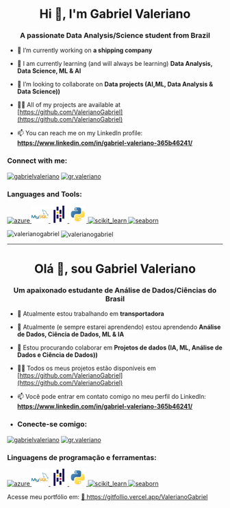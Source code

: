 <h1 align="center">Hi 👋, I'm Gabriel Valeriano</h1>
<h3 align="center">A passionate Data Analysis/Science student from Brazil</h3>

- 🔭 I’m currently working on **a shipping company**

- 🌱 I am currently learning (and will always be learning) **Data Analysis, Data Science, ML & AI**

- 👯 I’m looking to collaborate on **Data projects (AI,ML, Data Analysis & Data Science))**

- 👨‍💻 All of my projects are available at [https://github.com/ValerianoGabriel](https://github.com/ValerianoGabriel)

- 📫 You can reach me on my LinkedIn profile: **https://www.linkedin.com/in/gabriel-valeriano-365b46241/**

<h3 align="left">Connect with me:</h3>
<p align="left">
<a href="https://kaggle.com/gabrielvaleriano" target="blank"><img align="center" src="https://raw.githubusercontent.com/rahuldkjain/github-profile-readme-generator/master/src/images/icons/Social/kaggle.svg" alt="gabrielvaleriano" height="30" width="40" /></a>
<a href="https://instagram.com/gr.valeriano" target="blank"><img align="center" src="https://raw.githubusercontent.com/rahuldkjain/github-profile-readme-generator/master/src/images/icons/Social/instagram.svg" alt="gr.valeriano" height="30" width="40" /></a>
</p>

<h3 align="left">Languages and Tools:</h3>
<p align="left"> <a href="https://azure.microsoft.com/en-in/" target="_blank" rel="noreferrer"> <img src="https://www.vectorlogo.zone/logos/microsoft_azure/microsoft_azure-icon.svg" alt="azure" width="40" height="40"/> </a> <a href="https://www.mysql.com/" target="_blank" rel="noreferrer"> <img src="https://raw.githubusercontent.com/devicons/devicon/master/icons/mysql/mysql-original-wordmark.svg" alt="mysql" width="40" height="40"/> </a> <a href="https://pandas.pydata.org/" target="_blank" rel="noreferrer"> <img src="https://raw.githubusercontent.com/devicons/devicon/2ae2a900d2f041da66e950e4d48052658d850630/icons/pandas/pandas-original.svg" alt="pandas" width="40" height="40"/> </a> <a href="https://www.python.org" target="_blank" rel="noreferrer"> <img src="https://raw.githubusercontent.com/devicons/devicon/master/icons/python/python-original.svg" alt="python" width="40" height="40"/> </a> <a href="https://scikit-learn.org/" target="_blank" rel="noreferrer"> <img src="https://upload.wikimedia.org/wikipedia/commons/0/05/Scikit_learn_logo_small.svg" alt="scikit_learn" width="40" height="40"/> </a> <a href="https://seaborn.pydata.org/" target="_blank" rel="noreferrer"> <img src="https://seaborn.pydata.org/_images/logo-mark-lightbg.svg" alt="seaborn" width="40" height="40"/> </a> </p>

<p><img align="left" src="https://github-readme-stats.vercel.app/api/top-langs?username=valerianogabriel&show_icons=true&locale=en&layout=compact" alt="valerianogabriel" /></p>

<p>&nbsp;<img align="center" src="https://github-readme-stats.vercel.app/api?username=valerianogabriel&show_icons=true&locale=en" alt="valerianogabriel" /></p>

________________________________________________________________________________________________________________________________________________________________________________

<h1 align="center">Olá 👋, sou Gabriel Valeriano</h1>
<h3 align="center">Um apaixonado estudante de Análise de Dados/Ciências do Brasil</h3>

- 🔭 Atualmente estou trabalhando em **transportadora**

- 🌱 Atualmente (e sempre estarei aprendendo) estou aprendendo **Análise de Dados, Ciência de Dados, ML & IA**

- 👯 Estou procurando colaborar em **Projetos de dados (IA, ML, Análise de Dados e Ciência de Dados))**

- 👨‍💻 Todos os meus projetos estão disponíveis em [https://github.com/ValerianoGabriel](https://github.com/ValerianoGabriel)

- 📫 Você pode entrar em contato comigo no meu perfil do LinkedIn: **https://www.linkedin.com/in/gabriel-valeriano-365b46241/**

- <h3 align="left">Conecte-se comigo:</h3>
<p align="left">
<a href="https://kaggle.com/gabrielvaleriano" target="blank"><img align="center" src="https://raw.githubusercontent.com/rahuldkjain/github-profile-readme-generator/master/src/images/icons/Social/kaggle.svg" alt="gabrielvaleriano" height="30" width="40" /></a>
<a href="https://instagram.com/gr.valeriano" target="blank"><img align="center" src="https://raw.githubusercontent.com/rahuldkjain/github-profile-readme-generator/master/src/images/icons/Social/instagram.svg" alt="gr.valeriano" height="30" width="40" /></a>
</p>

<h3 align="left">Linguagens de programação e ferramentas:</h3>
<p align="left"> <a href="https://azure.microsoft.com/en-in/" target="_blank" rel="noreferrer"> <img src="https://www.vectorlogo.zone/logos/microsoft_azure/microsoft_azure-icon.svg" alt="azure" width="40" height="40"/> </a> <a href="https://www.mysql.com/" target="_blank" rel="noreferrer"> <img src="https://raw.githubusercontent.com/devicons/devicon/master/icons/mysql/mysql-original-wordmark.svg" alt="mysql" width="40" height="40"/> </a> <a href="https://pandas.pydata.org/" target="_blank" rel="noreferrer"> <img src="https://raw.githubusercontent.com/devicons/devicon/2ae2a900d2f041da66e950e4d48052658d850630/icons/pandas/pandas-original.svg" alt="pandas" width="40" height="40"/> </a> <a href="https://www.python.org" target="_blank" rel="noreferrer"> <img src="https://raw.githubusercontent.com/devicons/devicon/master/icons/python/python-original.svg" alt="python" width="40" height="40"/> </a> <a href="https://scikit-learn.org/" target="_blank" rel="noreferrer"> <img src="https://upload.wikimedia.org/wikipedia/commons/0/05/Scikit_learn_logo_small.svg" alt="scikit_learn" width="40" height="40"/> </a> <a href="https://seaborn.pydata.org/" target="_blank" rel="noreferrer"> <img src="https://seaborn.pydata.org/_images/logo-mark-lightbg.svg" alt="seaborn" width="40" height="40"/> </a> </p>


Acesse meu portfólio em: 
<a href="https://gitfollio.vercel.app/ValerianoGabriel"> 🔗
  https://gitfollio.vercel.app/ValerianoGabriel
</a>

<!-- GitFolio:start
{
  "gitfolio": "on",
  "name": "Gabriel Valeriano",
  "email": "gr.valeriano98@gmail.com",
  "tagline": "",
  "avatar_url": "https://avatars.githubusercontent.com/u/161485475?v=4",
  "website": "https://valerianogabriel.github.io/portfolio_projects/",
  "githubUser": "ValerianoGabriel",
  "linkedinUser": "https://www.linkedin.com/in/gabriel-valeriano-365b46241/",
  "about": "Meu nome é Gabriel Valeriano, sou bacharel em Tecnologia da Informação pela UNIVESP e trabalho como Assistente Administrativo em uma transportadora.

Atualmente, estou na parte financeira da filial de São Paulo, realizando os pagamentos de agregados e justificando custos de entregas para a matriz no Rio Grande do Sul. Também trabalho com projetos pessoais de Ciências de Dados para adquirir experiências na solução de problemas de negócios e domínio das ferramentas de análise de dados.",
  "showStars": false,
  "showFollowers": false,
  "followers": 0,
  "following": 0,
  "themeId": "modern",
  "tech": [
  "Python",
  "SQL",
  "MySQL",
  "Matplotlib",
  "Seaborn",
  "Pandas"
],
  "projects": [
  {
    "id": 863841104,
    "repoName": "Database",
    "url": "https://github.com/ValerianoGabriel/Database",
    "stars": 0,
    "description": "Exercícios de SQL praticados em curso na Udemy",
    "image": "https://www.freepik.com/free-photos-vectors/database-illustration",
    "techs": [],
    "deploy": "",
    "highlighted": false
  },
  {
    "id": 810479952,
    "repoName": "Python",
    "url": "https://github.com/ValerianoGabriel/Python",
    "stars": 0,
    "description": "Exercícios praticados durante o curso de Programação em Python pelo SENAI Suzano",
    "image": "https://commons.wikimedia.org/wiki/File:Python_logo_01.svg",
    "techs": [
      "Python"
    ],
    "deploy": "",
    "highlighted": false
  },
  {
    "id": 926589281,
    "repoName": "Data-Science",
    "url": "https://github.com/ValerianoGabriel/Data-Science",
    "stars": 0,
    "description": "Exercícios de Data Science para aprimorar minhas habilidades utilizando um Dataset do mercado de casas na Austrália.",
    "image": "https://www.shutterstock.com/pt/search/big-data-scientist",
    "techs": [
      "Pandas",
      "Jupyter"
    ],
    "deploy": "",
    "highlighted": true
  }
]
}
GitFolio:end -->
  

